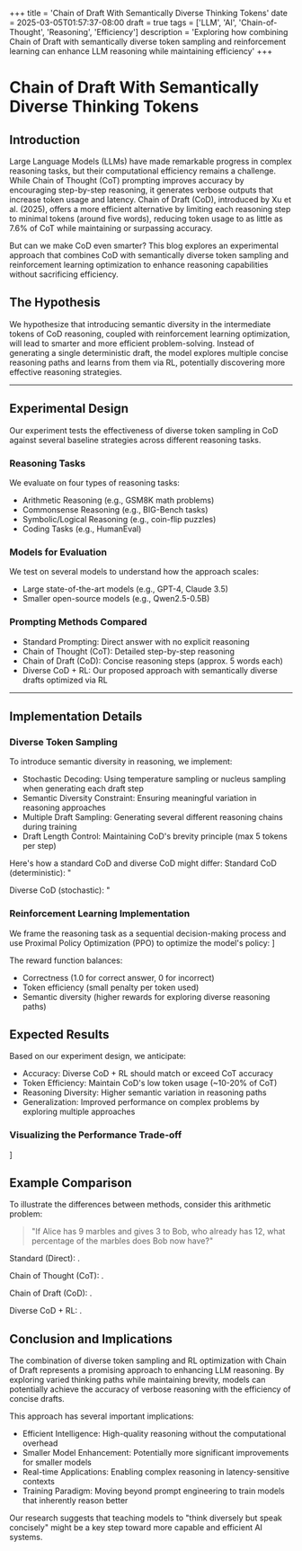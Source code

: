 +++
title = 'Chain of Draft With Semantically Diverse Thinking Tokens'
date = 2025-03-05T01:57:37-08:00
draft = true
tags = ['LLM', 'AI', 'Chain-of-Thought', 'Reasoning', 'Efficiency']
description = 'Exploring how combining Chain of Draft with semantically diverse token sampling and reinforcement learning can enhance LLM reasoning while maintaining efficiency'
+++

# Chain of Draft With Semantically Diverse Thinking Tokens

## Introduction
Large Language Models (LLMs) have made remarkable progress in complex reasoning tasks, but their computational efficiency remains a challenge. While Chain of Thought (CoT) prompting improves accuracy by encouraging step-by-step reasoning, it generates verbose outputs that increase token usage and latency. Chain of Draft (CoD), introduced by Xu et al. (2025), offers a more efficient alternative by limiting each reasoning step to minimal tokens (around five words), reducing token usage to as little as 7.6% of CoT while maintaining or surpassing accuracy.

But can we make CoD even smarter? This blog explores an experimental approach that combines CoD with semantically diverse token sampling and reinforcement learning optimization to enhance reasoning capabilities without sacrificing efficiency.

## The Hypothesis
We hypothesize that introducing semantic diversity in the intermediate tokens of CoD reasoning, coupled with reinforcement learning optimization, will lead to smarter and more efficient problem-solving. Instead of generating a single deterministic draft, the model explores multiple concise reasoning paths and learns from them via RL, potentially discovering more effective reasoning strategies.

---

## Experimental Design
Our experiment tests the effectiveness of diverse token sampling in CoD against several baseline strategies across different reasoning tasks.

### Reasoning Tasks
We evaluate on four types of reasoning tasks:
- Arithmetic Reasoning (e.g., GSM8K math problems)
- Commonsense Reasoning (e.g., BIG-Bench tasks)
- Symbolic/Logical Reasoning (e.g., coin-flip puzzles)
- Coding Tasks (e.g., HumanEval)

### Models for Evaluation
We test on several models to understand how the approach scales:
- Large state-of-the-art models (e.g., GPT-4, Claude 3.5)
- Smaller open-source models (e.g., Qwen2.5-0.5B)

### Prompting Methods Compared
- Standard Prompting: Direct answer with no explicit reasoning
- Chain of Thought (CoT): Detailed step-by-step reasoning
- Chain of Draft (CoD): Concise reasoning steps (approx. 5 words each)
- Diverse CoD + RL: Our proposed approach with semantically diverse drafts optimized via RL

---

## Implementation Details

### Diverse Token Sampling
To introduce semantic diversity in reasoning, we implement:
- Stochastic Decoding: Using temperature sampling or nucleus sampling when generating each draft step
- Semantic Diversity Constraint: Ensuring meaningful variation in reasoning approaches
- Multiple Draft Sampling: Generating several different reasoning chains during training
- Draft Length Control: Maintaining CoD's brevity principle (max 5 tokens per step)

Here's how a standard CoD and diverse CoD might differ:
Standard CoD (deterministic):
"

Diverse CoD (stochastic):
"

### Reinforcement Learning Implementation
We frame the reasoning task as a sequential decision-making process and use Proximal Policy Optimization (PPO) to optimize the model's policy:
]

The reward function balances:
- Correctness (1.0 for correct answer, 0 for incorrect)
- Token efficiency (small penalty per token used)
- Semantic diversity (higher rewards for exploring diverse reasoning paths)

## Expected Results
Based on our experiment design, we anticipate:
- Accuracy: Diverse CoD + RL should match or exceed CoT accuracy
- Token Efficiency: Maintain CoD's low token usage (~10-20% of CoT)
- Reasoning Diversity: Higher semantic variation in reasoning paths
- Generalization: Improved performance on complex problems by exploring multiple approaches

### Visualizing the Performance Trade-off
]

## Example Comparison
To illustrate the differences between methods, consider this arithmetic problem:
> "If Alice has 9 marbles and gives 3 to Bob, who already has 12, what percentage of the marbles does Bob now have?"

Standard (Direct):
.

Chain of Thought (CoT):
.

Chain of Draft (CoD):
.

Diverse CoD + RL:
.

## Conclusion and Implications
The combination of diverse token sampling and RL optimization with Chain of Draft represents a promising approach to enhancing LLM reasoning. By exploring varied thinking paths while maintaining brevity, models can potentially achieve the accuracy of verbose reasoning with the efficiency of concise drafts.

This approach has several important implications:
- Efficient Intelligence: High-quality reasoning without the computational overhead
- Smaller Model Enhancement: Potentially more significant improvements for smaller models
- Real-time Applications: Enabling complex reasoning in latency-sensitive contexts
- Training Paradigm: Moving beyond prompt engineering to train models that inherently reason better

Our research suggests that teaching models to "think diversely but speak concisely" might be a key step toward more capable and efficient AI systems.
